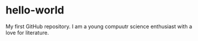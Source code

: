 # hello-world
My first GitHub repository.
I am a young compuutr science enthusiast with a love for literature.
